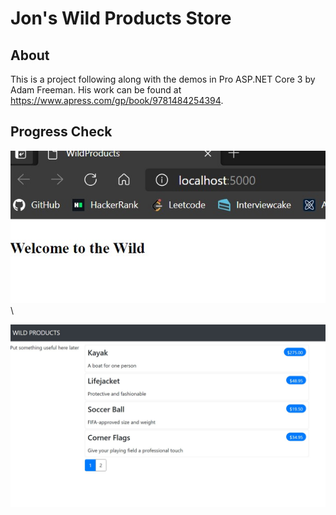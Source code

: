 # Jon's Wild Products Store


## About
This is a project following along with the demos in Pro ASP.NET Core 3 by Adam Freeman. His work can be found at https://www.apress.com/gp/book/9781484254394.

## Progress Check
![Image](https://github.com/jonathanrhoads/JonsStore/blob/master/images/Welcome.jpg "Welcome Image")\

![Image](https://github.com/jonathanrhoads/JonsStore/blob/master/images/Screenshot%202021-03-27%20185854.jpg "Product Page")

